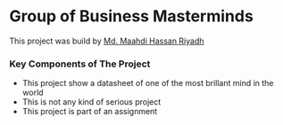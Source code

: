 # Group of Business Masterminds

This project was build by [Md. Maahdi Hassan Riyadh](https://github.com/mahadihassanriyadh)


### Key Components of The Project

* This project show a datasheet of one of the most brillant mind in the world
* This is not any kind of serious project
* This project is part of an assignment

